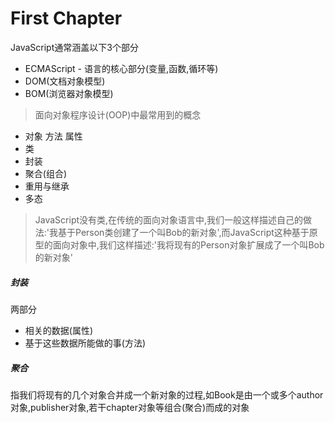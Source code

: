 # First Chapter
JavaScript通常涵盖以下3个部分
- ECMAScript - 语言的核心部分(变量,函数,循环等)
- DOM(文档对象模型)
- BOM(浏览器对象模型)

> 面向对象程序设计(OOP)中最常用到的概念

- 对象 方法 属性
- 类
- 封装
- 聚合(组合)
- 重用与继承
- 多态

> JavaScript没有类,在传统的面向对象语言中,我们一般这样描述自己的做法:'我基于Person类创建了一个叫Bob的新对象',而JavaScript这种基于原型的面向对象中,我们这样描述:'我将现有的Person对象扩展成了一个叫Bob的新对象'

##### 封装
两部分
- 相关的数据(属性)
- 基于这些数据所能做的事(方法)

##### 聚合
指我们将现有的几个对象合并成一个新对象的过程,如Book是由一个或多个author对象,publisher对象,若干chapter对象等组合(聚合)而成的对象